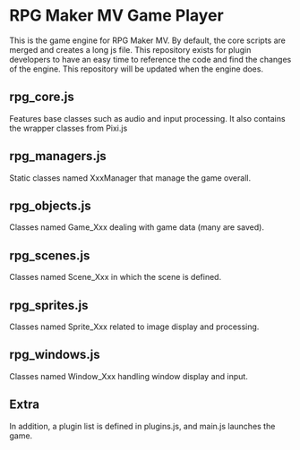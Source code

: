 # RPG Maker MV Game Player
This is the game engine for RPG Maker MV. By default, the core scripts are merged and creates a long js file. This repository exists for plugin developers to have an easy time to reference the code and find the changes of the engine. This repository will be updated when the engine does.

## rpg_core.js
Features base classes such as audio and input processing. It also contains the wrapper classes from Pixi.js

## rpg_managers.js
Static classes named XxxManager that manage the game overall.

## rpg_objects.js
Classes named Game_Xxx dealing with game data (many are saved).

## rpg_scenes.js
Classes named Scene_Xxx in which the scene is defined.

## rpg_sprites.js
Classes named Sprite_Xxx related to image display and processing.

## rpg_windows.js
Classes named Window_Xxx handling window display and input.

## Extra
In addition, a plugin list is defined in plugins.js, and main.js launches the game.
